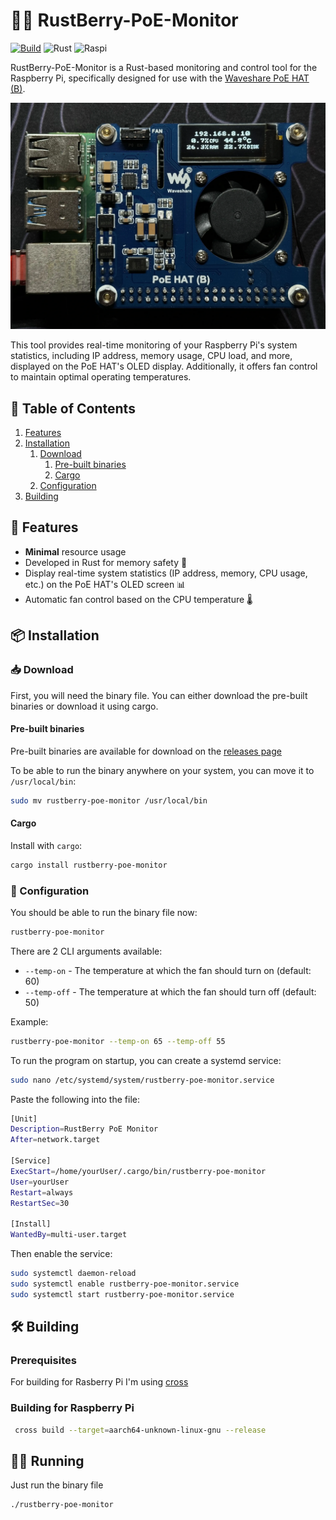 # 🦀🍇 RustBerry-PoE-Monitor

[![Build](https://github.com/jackra1n/RustBerry-PoE-Monitor/actions/workflows/build.yaml/badge.svg)](https://github.com/jackra1n/RustBerry-PoE-Monitor/actions/workflows/build.yaml)
![Rust](https://img.shields.io/badge/rust-%23000000.svg?logo=rust&logoColor=white)
![Raspi](https://img.shields.io/badge/Raspberry%20Pi-A22846?logo=Raspberry%20Pi&logoColor=white)

RustBerry-PoE-Monitor is a Rust-based monitoring and control tool for the Raspberry Pi, specifically designed for use with the [Waveshare PoE HAT (B)](https://www.waveshare.com/wiki/PoE_HAT_(B)). 

![Example image](/docs/IMG_3890.webp)

This tool provides real-time monitoring of your Raspberry Pi's system statistics, including IP address, memory usage, CPU load, and more, displayed on the PoE HAT's OLED display. Additionally, it offers fan control to maintain optimal operating temperatures.

## 📖 Table of Contents

1. [Features](#🌟-features)
2. [Installation](#📦-installation)
    1. [Download](#📥-download)
        1. [Pre-built binaries](#pre-built-binaries)
        2. [Cargo](#cargo)
    2. [Configuration](#📝-configuration)
3. [Building](#🛠️-building)


## 🌟 Features

- **Minimal** resource usage
- Developed in Rust for memory safety 🦀
- Display real-time system statistics (IP address, memory, CPU usage, etc.) on the PoE HAT's OLED screen 📊
- Automatic fan control based on the CPU temperature 🌡️

## 📦 Installation

### 📥 Download
First, you will need the binary file. You can either download the pre-built binaries or download it using cargo.

#### Pre-built binaries
Pre-built binaries are available for download on the [releases page](https://github.com/jackra1n/RustBerry-PoE-Monitor/releases)

To be able to run the binary anywhere on your system, you can move it to `/usr/local/bin`:
```bash
sudo mv rustberry-poe-monitor /usr/local/bin
```

#### Cargo

Install with `cargo`:
```bash
cargo install rustberry-poe-monitor
```

### 📝 Configuration

You should be able to run the binary file now:
```bash
rustberry-poe-monitor
```

There are 2 CLI arguments available:
- `--temp-on` - The temperature at which the fan should turn on (default: 60)
- `--temp-off` - The temperature at which the fan should turn off (default: 50)

Example:
```bash
rustberry-poe-monitor --temp-on 65 --temp-off 55
```

To run the program on startup, you can create a systemd service:
```bash
sudo nano /etc/systemd/system/rustberry-poe-monitor.service
```

Paste the following into the file:
```bash
[Unit]
Description=RustBerry PoE Monitor
After=network.target

[Service]
ExecStart=/home/yourUser/.cargo/bin/rustberry-poe-monitor
User=yourUser
Restart=always
RestartSec=30

[Install]
WantedBy=multi-user.target
```

Then enable the service:
```bash
sudo systemctl daemon-reload
sudo systemctl enable rustberry-poe-monitor.service
sudo systemctl start rustberry-poe-monitor.service
```


## 🛠️ Building

### Prerequisites
For building for Rasberry Pi I'm using [cross](https://github.com/cross-rs/cross)

### Building for Raspberry Pi
```bash
 cross build --target=aarch64-unknown-linux-gnu --release
```

## 🏃‍♂️ Running

Just run the binary file
```bash
./rustberry-poe-monitor
```
